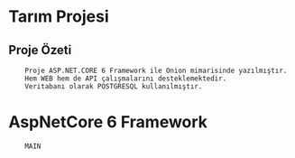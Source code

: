 # Tarım Projesi

## Proje Özeti
```
    Proje ASP.NET.CORE 6 Framework ile Onion mimarisinde yazılmıştır.
    Hem WEB hem de API çalışmalarını desteklemektedir.
    Veritabanı olarak POSTGRESQL kullanılmıştır.
```

# AspNetCore 6 Framework
```
    MAIN
```